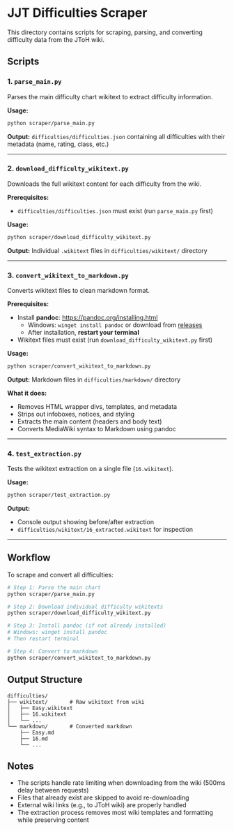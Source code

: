 # JJT Difficulties Scraper

This directory contains scripts for scraping, parsing, and converting difficulty data from the JToH wiki.

## Scripts

### 1. `parse_main.py`
Parses the main difficulty chart wikitext to extract difficulty information.

**Usage:**
```bash
python scraper/parse_main.py
```

**Output:** `difficulties/difficulties.json` containing all difficulties with their metadata (name, rating, class, etc.)

---

### 2. `download_difficulty_wikitext.py`
Downloads the full wikitext content for each difficulty from the wiki.

**Prerequisites:**
- `difficulties/difficulties.json` must exist (run `parse_main.py` first)

**Usage:**
```bash
python scraper/download_difficulty_wikitext.py
```

**Output:** Individual `.wikitext` files in `difficulties/wikitext/` directory

---

### 3. `convert_wikitext_to_markdown.py`
Converts wikitext files to clean markdown format.

**Prerequisites:**
- Install **pandoc**: https://pandoc.org/installing.html
  - Windows: `winget install pandoc` or download from [releases](https://github.com/jgm/pandoc/releases)
  - After installation, **restart your terminal**
- Wikitext files must exist (run `download_difficulty_wikitext.py` first)

**Usage:**
```bash
python scraper/convert_wikitext_to_markdown.py
```

**Output:** Markdown files in `difficulties/markdown/` directory

**What it does:**
- Removes HTML wrapper divs, templates, and metadata
- Strips out infoboxes, notices, and styling
- Extracts the main content (headers and body text)
- Converts MediaWiki syntax to Markdown using pandoc

---

### 4. `test_extraction.py`
Tests the wikitext extraction on a single file (`16.wikitext`).

**Usage:**
```bash
python scraper/test_extraction.py
```

**Output:** 
- Console output showing before/after extraction
- `difficulties/wikitext/16_extracted.wikitext` for inspection

---

## Workflow

To scrape and convert all difficulties:

```bash
# Step 1: Parse the main chart
python scraper/parse_main.py

# Step 2: Download individual difficulty wikitexts
python scraper/download_difficulty_wikitext.py

# Step 3: Install pandoc (if not already installed)
# Windows: winget install pandoc
# Then restart terminal

# Step 4: Convert to markdown
python scraper/convert_wikitext_to_markdown.py
```

## Output Structure

```
difficulties/
├── wikitext/       # Raw wikitext from wiki
│   ├── Easy.wikitext
│   ├── 16.wikitext
│   └── ...
└── markdown/       # Converted markdown
    ├── Easy.md
    ├── 16.md
    └── ...
```

## Notes

- The scripts handle rate limiting when downloading from the wiki (500ms delay between requests)
- Files that already exist are skipped to avoid re-downloading
- External wiki links (e.g., to JToH wiki) are properly handled
- The extraction process removes most wiki templates and formatting while preserving content
